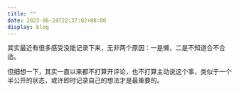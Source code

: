 ```yaml
---
title: ""
date: 2023-06-24T22:37:02+08:00
display: blog
---
```


其实最近有很多感受没能记录下来，无非两个原因：一是懒，二是不知道合不合适。

但细想一下，其实一直以来都不打算开评论，也不打算主动说这个事，类似于一个半公开的状态，或许即时记录自己的想法才是最重要的。
